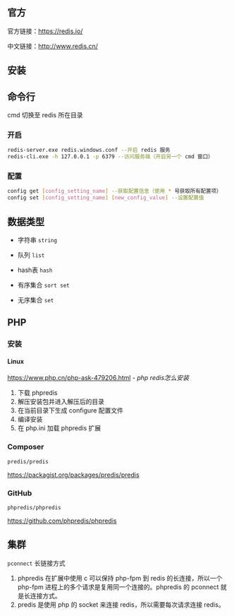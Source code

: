 ## 官方

官方链接：https://redis.io/

中文链接：http://www.redis.cn/



## 安装

## 命令行

cmd 切换至 redis 所在目录

### 开启

```bash
redis-server.exe redis.windows.conf --开启 redis 服务
redis-cli.exe -h 127.0.0.1 -p 6379 --访问服务端（开启另一个 cmd 窗口）
```



### 配置

```bash
config get [config_setting_name] --获取配置信息（使用 * 号获取所有配置项）
config set [config_setting_name] [new_config_value] --设置配置值
```



## 数据类型

- 字符串 `string`

- 队列 `list`

- hash表 `hash`

- 有序集合 `sort set`

- 无序集合 `set`

## PHP

### 安装

#### Linux

https://www.php.cn/php-ask-479206.html - *php redis怎么安装*

1. 下载 phpredis
2. 解压安装包并进入解压后的目录
3. 在当前目录下生成 configure 配置文件
4. 编译安装
5. 在 php.ini 加载 phpredis 扩展

### Composer

`predis/predis`

<span class="icon octicon-file composer-icon medium-yellow "></span> <https://packagist.org/packages/predis/predis>



### GitHub

`phpredis/phpredis`

<span class="icon octicon-file github-icon "></span> <https://github.com/phpredis/phpredis>

## 集群

`pconnect` 长链接方式

1. phpredis 在扩展中使用 c 可以保持 php-fpm 到 redis 的长连接，所以一个 php-fpm 进程上的多个请求是复用同一个连接的。phpredis 的 pconnect 就是长连接方式。
2. predis 是使用 php 的 socket 来连接 redis，所以需要每次请求连接 redis。

